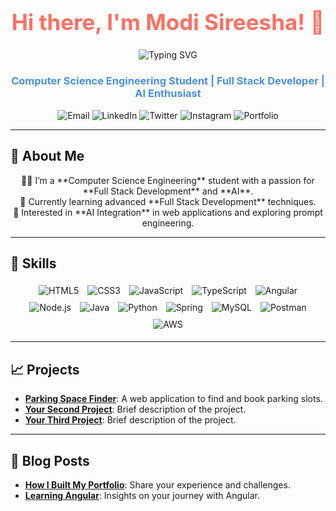 <h1 align="center" style="font-size: 2.5em; color: #FF6F61;">Hi there, I'm Modi Sireesha! 👋</h1>

<p align="center">
  <img src="https://readme-typing-svg.herokuapp.com?color=%23F70B10&size=30&center=true&vCenter=true&width=550&lines=Full+Stack+Developer;AI+Enthusiast;Prompt+Engineer;Open+Source+Contributor" alt="Typing SVG">
</p>

<h3 align="center" style="color: #4A90E2;">Computer Science Engineering Student | Full Stack Developer | AI Enthusiast</h3>

<p align="center">
  <a href="mailto:modisireesha09@gmail.com" style="text-decoration: none;">
    <img src="https://img.shields.io/badge/Email-modisireesha09%40gmail.com-blue?style=for-the-badge&logo=gmail" alt="Email">
  </a>
  <a href="https://www.linkedin.com/in/modi-sireesha-63ba47279/" target="_blank" style="text-decoration: none;">
    <img src="https://img.shields.io/badge/LinkedIn-Modi%20Sireesha-blue?style=for-the-badge&logo=linkedin" alt="LinkedIn">
  </a>
  <a href="https://twitter.com/_sireeshamodi_" target="_blank" style="text-decoration: none;">
    <img src="https://img.shields.io/badge/Twitter-@_sireeshamodi_-1DA1F2?style=for-the-badge&logo=twitter" alt="Twitter">
  </a>
  <a href="https://instagram.com/sireesha_modi" target="_blank" style="text-decoration: none;">
    <img src="https://img.shields.io/badge/Instagram-@sireesha_modi-E4405F?style=for-the-badge&logo=instagram" alt="Instagram">
  </a>
  <a href="https://your-portfolio-link.com" target="_blank" style="text-decoration: none;">
    <img src="https://img.shields.io/badge/Portfolio-Visit%20Here-%23FF4081?style=for-the-badge" alt="Portfolio">
  </a>
</p>

---

## 🌟 About Me

<p align="center" style="max-width: 600px;">
  👩‍💻 I’m a **Computer Science Engineering** student with a passion for **Full Stack Development** and **AI**.<br>
  🌱 Currently learning advanced **Full Stack Development** techniques.<br>
  🎯 Interested in **AI Integration** in web applications and exploring prompt engineering.
</p>

---

## 🚀 Skills

<p align="center">
  <img src="https://img.shields.io/badge/HTML5-%23E34F26.svg?style=for-the-badge&logo=html5&logoColor=white" alt="HTML5" title="HTML5" style="margin: 5px;"/>
  <img src="https://img.shields.io/badge/CSS3-%231572B6.svg?style=for-the-badge&logo=css3&logoColor=white" alt="CSS3" title="CSS3" style="margin: 5px;"/>
  <img src="https://img.shields.io/badge/JavaScript-%23F7DF1E.svg?style=for-the-badge&logo=javascript&logoColor=black" alt="JavaScript" title="JavaScript" style="margin: 5px;"/>
  <img src="https://img.shields.io/badge/TypeScript-%23007ACC.svg?style=for-the-badge&logo=typescript&logoColor=white" alt="TypeScript" title="TypeScript" style="margin: 5px;"/>
  <img src="https://img.shields.io/badge/Angular-%23DD0031.svg?style=for-the-badge&logo=angular&logoColor=white" alt="Angular" title="Angular" style="margin: 5px;"/>
  <img src="https://img.shields.io/badge/Node.js-%23339933.svg?style=for-the-badge&logo=node.js&logoColor=white" alt="Node.js" title="Node.js" style="margin: 5px;"/>
  <img src="https://img.shields.io/badge/Java-%23007396.svg?style=for-the-badge&logo=java&logoColor=white" alt="Java" title="Java" style="margin: 5px;"/>
  <img src="https://img.shields.io/badge/Python-%233776AB.svg?style=for-the-badge&logo=python&logoColor=white" alt="Python" title="Python" style="margin: 5px;"/>
  <img src="https://img.shields.io/badge/Spring-%236DB33F.svg?style=for-the-badge&logo=spring&logoColor=white" alt="Spring" title="Spring" style="margin: 5px;"/>
  <img src="https://img.shields.io/badge/MySQL-%234479A1.svg?style=for-the-badge&logo=mysql&logoColor=white" alt="MySQL" title="MySQL" style="margin: 5px;"/>
  <img src="https://img.shields.io/badge/Postman-%23FF6C37.svg?style=for-the-badge&logo=postman&logoColor=white" alt="Postman" title="Postman" style="margin: 5px;"/>
  <img src="https://img.shields.io/badge/AWS-%23232F7A.svg?style=for-the-badge&logo=amazonaws&logoColor=white" alt="AWS" title="AWS" style="margin: 5px;"/>
</p>

---

## 📈 Projects

- **[Parking Space Finder](link-to-your-project)**: A web application to find and book parking slots.
- **[Your Second Project](link-to-your-project)**: Brief description of the project.
- **[Your Third Project](link-to-your-project)**: Brief description of the project.

---

## 📝 Blog Posts

- **[How I Built My Portfolio](link-to-your-blog-post)**: Share your experience and challenges.
- **[Learning Angular](link-to-your-blog-post)**: Insights on your journey with Angular.
